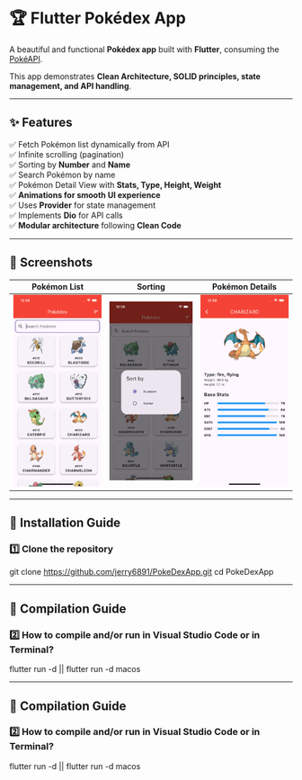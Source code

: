# 🏆 Flutter Pokédex App

A beautiful and functional **Pokédex app** built with **Flutter**, consuming the [PokéAPI](https://pokeapi.co/).

This app demonstrates **Clean Architecture, SOLID principles, state management, and API handling**.

---

## ✨ Features

✅ Fetch Pokémon list dynamically from API  
✅ Infinite scrolling (pagination)  
✅ Sorting by **Number** and **Name**  
✅ Search Pokémon by name  
✅ Pokémon Detail View with **Stats, Type, Height, Weight**  
✅ **Animations for smooth UI experience**  
✅ Uses **Provider** for state management  
✅ Implements **Dio** for API calls  
✅ **Modular architecture** following **Clean Code**

---

## 📸 Screenshots

| Pokémon List | Sorting | Pokémon Details |
|-------------|---------|----------------|
| ![List](assets/images/List.png) | ![Sorting](assets/images/Sorting.png) | ![Details](assets/images/Details.png) |

---

## 🚀 Installation Guide

### **1️⃣ Clone the repository**
git clone https://github.com/jerry6891/PokeDexApp.git
cd PokeDexApp

---

## 🔧 Compilation Guide

### **2️⃣ How to compile and/or run in Visual Studio Code or in Terminal?**
flutter run -d <device-iOS-Simulator-ID> || flutter run -d macos

---

## 🔧 Compilation Guide

### **2️⃣ How to compile and/or run in Visual Studio Code or in Terminal?**
flutter run -d <device-iOS-Simulator-ID> || flutter run -d macos